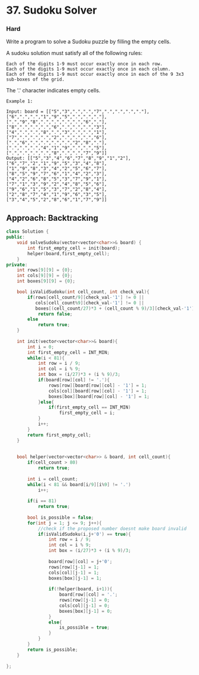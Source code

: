 # 37. Sudoku Solver
### Hard

Write a program to solve a Sudoku puzzle by filling the empty cells.

A sudoku solution must satisfy all of the following rules:

    Each of the digits 1-9 must occur exactly once in each row.
    Each of the digits 1-9 must occur exactly once in each column.
    Each of the digits 1-9 must occur exactly once in each of the 9 3x3 sub-boxes of the grid.

The '.' character indicates empty cells.

    Example 1:

    Input: board = [["5","3",".",".","7",".",".",".","."],["6",".",".","1","9","5",".",".","."],[".","9","8",".",".",".",".","6","."],["8",".",".",".","6",".",".",".","3"],["4",".",".","8",".","3",".",".","1"],["7",".",".",".","2",".",".",".","6"],[".","6",".",".",".",".","2","8","."],[".",".",".","4","1","9",".",".","5"],[".",".",".",".","8",".",".","7","9"]]
    Output: [["5","3","4","6","7","8","9","1","2"],["6","7","2","1","9","5","3","4","8"],["1","9","8","3","4","2","5","6","7"],["8","5","9","7","6","1","4","2","3"],["4","2","6","8","5","3","7","9","1"],["7","1","3","9","2","4","8","5","6"],["9","6","1","5","3","7","2","8","4"],["2","8","7","4","1","9","6","3","5"],["3","4","5","2","8","6","1","7","9"]]

## Approach: Backtracking
```cpp
class Solution {
public:
    void solveSudoku(vector<vector<char>>& board) {
        int first_empty_cell = init(board);
        helper(board,first_empty_cell);
    }
private:
    int rows[9][9] = {0};
    int cols[9][9] = {0};
    int boxes[9][9] = {0};

    bool isValidSudoku(int cell_count, int check_val){
        if(rows[cell_count/9][check_val-'1'] != 0 || 
           cols[cell_count%9][check_val-'1'] != 0 || 
           boxes[(cell_count/27)*3 + (cell_count % 9)/3][check_val-'1'] != 0)
            return false;
        else
            return true;
    }
    
    int init(vector<vector<char>>& board){
        int i = 0;
        int first_empty_cell = INT_MIN;
        while(i < 81){
            int row = i / 9;
            int col = i % 9;
            int box = (i/27)*3 + (i % 9)/3;
            if(board[row][col] != '.'){
                rows[row][board[row][col] - '1'] = 1;
                cols[col][board[row][col] - '1'] = 1;
                boxes[box][board[row][col] - '1'] = 1;
            }else{
                if(first_empty_cell == INT_MIN)
                    first_empty_cell = i;
            }
            i++;
        }
        return first_empty_cell;
    }
    
    
    bool helper(vector<vector<char>> & board, int cell_count){
        if(cell_count > 80)
            return true;
        
        int i = cell_count;
        while(i < 81 && board[i/9][i%9] != '.')
            i++;
        
        if(i == 81)
            return true;
        
        bool is_possible = false;
        for(int j = 1; j <= 9; j++){
            //check if the proposed number doesnt make board invalid
            if(isValidSudoku(i,j+'0') == true){
                int row = i / 9;
                int col = i % 9;
                int box = (i/27)*3 + (i % 9)/3;
                
                board[row][col] = j+'0';
                rows[row][j-1] = 1;
                cols[col][j-1] = 1;
                boxes[box][j-1] = 1;
                
                if(!helper(board, i+1)){
                    board[row][col] = '.';
                    rows[row][j-1] = 0;
                    cols[col][j-1] = 0;
                    boxes[box][j-1] = 0;
                }
                else{
                    is_possible = true;
                }
            }
        }
        return is_possible;
    }
    
};

```